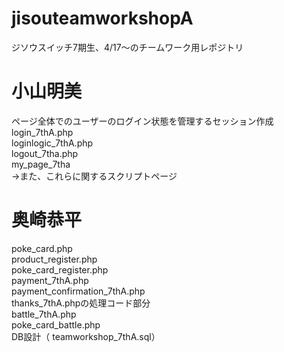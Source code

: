 # jisouteamworkshopA
ジソウスイッチ7期生、4/17～のチームワーク用レポジトリ

<h1>小山明美</h1>
ページ全体でのユーザーのログイン状態を管理するセッション作成<br>
login_7thA.php<br>
loginlogic_7thA.php<br>
logout_7tha.php<br>
my_page_7tha<br>
→また、これらに関するスクリプトページ

<h1>奥崎恭平</h1>
poke_card.php<br>
product_register.php<br>
poke_card_register.php<br>
payment_7thA.php<br>
payment_confirmation_7thA.php<br>
thanks_7thA.phpの処理コード部分<br>
battle_7thA.php<br>
poke_card_battle.php<br>
DB設計（	teamworkshop_7thA.sql）<br>
